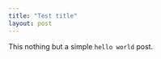 ```yaml
---
title: "Test title"
layout: post
---
```


This nothing but a simple `hello world` post.

<script>
  // Run this code after the grido-app script has run
  window.addEventListener('load', function() {
    document.title = "Test title";
  });
</script>